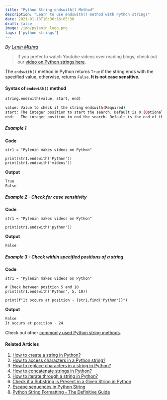 ```yaml
---
title: "Python String endswith() Method"
description: "Learn to use endswith() method with Python strings"
date: 2021-01-13T10:36:16+05:30
draft: false
image: /img/pylenin_logo.png
tags: ['python strings']
---
```

<div class="sharethis-inline-follow-buttons"></div>

*By [Lenin Mishra](https://www.pylenin.com/authors/#lenin-mishra)*

> If you prefer to watch Youtube videos over reading blogs, check out our [video on Python strings here](https://youtu.be/MXdNMo_f95I). 

The `endswith()` method in Python returns `True` if the string ends with the specified value, otherwise, returns `False`.
**It is not case sensitive.**

#### Syntax of `endswith()` method

```bash
string.endswith(value, start, end)

value: Value to check if the string endswith(Required)
start: The integer position to start the search. Default is 0.(Optional)
end:   The integer position to end the search. Default is the end of the string.(Optional)
```

##### Example 1

**Code**

```python3
str1 = "Pylenin makes videos on Python"

print(str1.endswith('Python'))
print(str1.endswith('videos'))
```

**Output**

```bash
True
False
```

##### Example 2 - Check for case sensitivity

**Code**

```python3
str1 = "Pylenin makes videos on Python"

print(str1.endswith('python'))
```

**Output**

```bash
False
```

##### Example 3 - Check within specified positions of a string

**Code**

```python3
str1 = "Pylenin makes videos on Python"

# Check between position 5 and 10
print(str1.endswith('Python', 5, 10))

print(f"It occurs at position - {str1.find('Python')}")
```

**Output**

```bash
False
It occurs at position - 24
```

Check out other [commonly used Python string methods](https://www.pylenin.com/blogs/common-python-string-methods).

#### Related Articles

1. [How to create a string in Python?](https://www.pylenin.com/blogs/create-string-python/)
2. [How to access characters in a Python string?](https://www.pylenin.com/blogs/access-characters-in-string/)
3. [How to replace characters in a string in Python?](https://www.pylenin.com/blogs/replace-string-characters-python/)
4. [How to concatenate strings in Python?](https://www.pylenin.com/blogs/concatenate-strings-in-python/)
5. [How to iterate through a string in Python?](https://www.pylenin.com/blogs/iterating-through-python-string/)
6. [Check if a Substring is Present in a Given String in Python](https://www.pylenin.com/blogs/check-substring-in-a-string-python/)
7. [Escape sequences in Python String](https://www.pylenin.com/blogs/escape-sequences-python-string/)
8. [Python String Formatting - The Definitive Guide](https://www.pylenin.com/blogs/python-string-formatting/)
